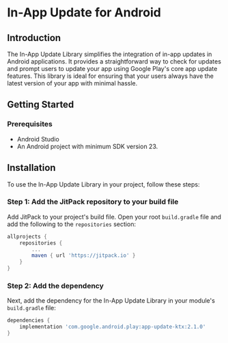 
# In-App Update for Android

## Introduction

The In-App Update Library simplifies the integration of in-app updates in Android applications. It provides a straightforward way to check for updates and prompt users to update your app using Google Play's core app update features. This library is ideal for ensuring that your users always have the latest version of your app with minimal hassle.

## Getting Started

### Prerequisites

- Android Studio
- An Android project with minimum SDK version 23.

## Installation

To use the In-App Update Library in your project, follow these steps:

### Step 1: Add the JitPack repository to your build file

Add JitPack to your project's build file. Open your root `build.gradle` file and add the following to the `repositories` section:

```gradle
allprojects {
    repositories {
        ...
        maven { url 'https://jitpack.io' }
    }
}
```

### Step 2: Add the dependency

Next, add the dependency for the In-App Update Library in your module's `build.gradle` file:

```gradle
dependencies {
    implementation 'com.google.android.play:app-update-ktx:2.1.0'
}
```

